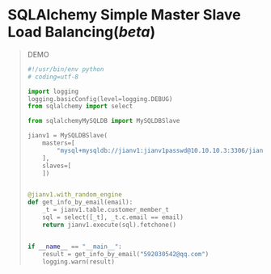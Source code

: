 # SQLAlchemy Simple Master Slave Load Balancing(***beta***)


> DEMO
> ``` python
> #!/usr/bin/env python
> # coding=utf-8
> 
> import logging
> logging.basicConfig(level=logging.DEBUG)
> from sqlalchemy import select
> 
> from sqlalchemyMySQLDB import MySQLDBSlave
> 
> jianv1 = MySQLDBSlave(
>     masters=[
>         "mysql+mysqldb://jianv1:jianv1passwd@10.10.10.3:3306/jianv1?charset=utf8",
>     ],
>     slaves=[
>     ])
> 
> 
> @jianv1.with_random_engine
> def get_info_by_email(email):
>     _t = jianv1.table.customer_member_t
>     sql = select([_t], _t.c.email == email)
>     return jianv1.execute(sql).fetchone()
> 
> 
> if __name__ == "__main__":
>     result = get_info_by_email("592030542@qq.com")
>     logging.warn(result)
> 
> ```
> 
> 
